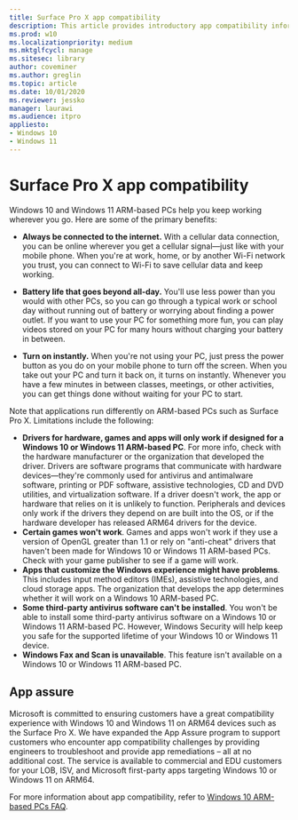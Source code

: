 ```yaml
---
title: Surface Pro X app compatibility
description: This article provides introductory app compatibility information for Surface Pro X ARM-based PCs.
ms.prod: w10
ms.localizationpriority: medium
ms.mktglfcycl: manage
ms.sitesec: library
author: coveminer
ms.author: greglin
ms.topic: article
ms.date: 10/01/2020
ms.reviewer: jessko
manager: laurawi
ms.audience: itpro
appliesto:
- Windows 10
- Windows 11
---
```

# Surface Pro X app compatibility

Windows 10 and Windows 11 ARM-based PCs help you keep working wherever you go. Here are some of the primary benefits:

- **Always be connected to the internet.** With a cellular data connection, you can be online wherever you get a cellular signal—just like with your mobile phone. When you're at work, home, or by another Wi-Fi network you trust, you can connect to Wi-Fi to save cellular data and keep working.

- **Battery life that goes beyond all-day.**  You'll use less power than you would with other PCs, so you can go through a typical work or school day without running out of battery or worrying about finding a power outlet. If you want to use your PC for something more fun, you can play videos stored on your PC for many hours without charging your battery in between.

- **Turn on instantly.** When you're not using your PC, just press the power button as you do on your mobile phone to turn off the screen. When you take out your PC and turn it back on, it turns on instantly. Whenever you have a few minutes in between classes, meetings, or other activities, you can get things done without waiting for your PC to start.

Note that applications run differently on ARM-based PCs such as Surface Pro X. Limitations include the following:

- **Drivers for hardware, games and apps will only work if designed for a Windows 10 or Windows 11 ARM-based PC**. For more info, check with the hardware manufacturer or the organization that developed the driver. Drivers are software programs that communicate with hardware devices—they're commonly used for antivirus and antimalware software, printing or PDF software, assistive technologies, CD and DVD utilities, and virtualization software. If a driver doesn't work, the app or hardware that relies on it is unlikely to function. Peripherals and devices only work if the drivers they depend on are built into the OS, or if the hardware developer has released ARM64 drivers for the device.
- **Certain games won't work**. Games and apps won't work if they use a version of OpenGL greater than 1.1 or rely on "anti-cheat" drivers that haven't been made for Windows 10 or Windows 11 ARM-based PCs. Check with your game publisher to see if a game will work.
- **Apps that customize the Windows experience might have problems**. This includes input method editors (IMEs), assistive technologies, and cloud storage apps. The organization that develops the app determines whether it will work on a Windows 10 ARM-based PC.
- **Some third-party antivirus software can't be installed**. You won't be able to install some third-party antivirus software on a Windows 10 or Windows 11 ARM-based PC. However, Windows Security will help keep you safe for the supported lifetime of your Windows 10 or Windows 11 device.
- **Windows Fax and Scan is unavailable**. This feature isn't available on a Windows 10 or Windows 11 ARM-based PC.

## App assure

Microsoft is committed to ensuring customers have a great
compatibility experience with Windows 10 and Windows 11 on ARM64 devices such as the Surface Pro X. We have expanded the App Assure program to support customers who encounter app compatibility challenges by providing engineers to troubleshoot and provide app remediations – all at no additional cost. The service is available to commercial and EDU customers for your LOB, ISV, and Microsoft first-party apps targeting Windows 10 or Windows 11 on ARM64. 

For more information about app compatibility, refer to [Windows 10 ARM-based PCs FAQ](https://support.microsoft.com/en-us/help/4521606).
